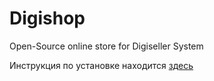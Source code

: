 # Digishop
Open-Source online store for Digiseller System

Инструкция по установке находится [здесь](https://github.com/Mistand/Digishop/wiki/%D0%A3%D1%81%D1%82%D0%B0%D0%BD%D0%BE%D0%B2%D0%BA%D0%B0)
